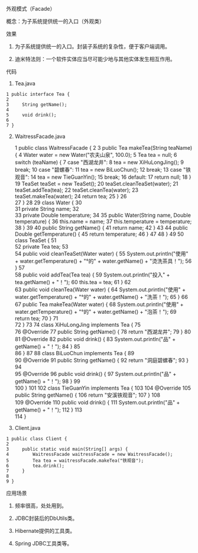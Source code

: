 外观模式（Facade）

概念：为子系统提供统一的入口（外观类）

效果
1. 为子系统提供统一的入口。封装子系统的复杂性，便于客户端调用。

2. 迪米特法则：一个软件实体应当尽可能少地与其他实体发生相互作用。




代码


   1. Tea.java

    1 public interface Tea {
    2 
    3     String getName();
    4     
    5     void drink();
    6     
    7 }

   2. WaitressFacade.java


      1 public class WaitressFacade {
      2 
      3     public Tea makeTea(String teaName) {
      4         Water water = new Water("农夫山泉", 100.0);
      5         Tea tea = null;
      6         switch (teaName) {
      7         case "西湖龙井":
      8             tea = new XiHuLongJing();
      9             break;
     10         case "碧螺春":
     11             tea = new BiLuoChun();
     12             break;
     13         case "铁观音":
     14             tea = new TieGuanYin();
     15             break;
     16         default:
     17             return null;
     18         }
     19         TeaSet teaSet = new TeaSet();
     20         teaSet.cleanTeaSet(water);
     21         teaSet.addTea(tea);
     22         teaSet.cleanTea(water);
     23         teaSet.makeTea(water);
     24         return tea;
     25     }
     26     
     27 }
     28 
     29 class Water {
     30     
     31     private String name;
     32     
     33     private Double temperature;
     34 
     35     public Water(String name, Double temperature) {
     36         this.name = name;
     37         this.temperature = temperature;
     38     }
     39 
     40     public String getName() {
     41         return name;
     42     }
     43 
     44     public Double getTemperature() {
     45         return temperature;
     46     }
     47 
     48 }
     49 
     50 class TeaSet {
     51     
     52     private Tea tea;
     53     
     54     public void cleanTeaSet(Water water) {
     55         System.out.println("使用" + water.getTemperature() + "°的" + water.getName() + "烫洗茶具！");
     56     }
     57     
     58     public void addTea(Tea tea) {
     59         System.out.println("投入" + tea.getName() + "！");
     60         this.tea = tea;
     61     }
     62     
     63     public void cleanTea(Water water) {
     64         System.out.println("使用" + water.getTemperature() + "°的" + water.getName() + "洗茶！");
     65     }
     66     
     67     public Tea makeTea(Water water) {
     68         System.out.println("使用" + water.getTemperature() + "°的" + water.getName() + "泡茶！");
     69         return tea;
     70     }
     71     
     72 }
     73 
     74 class XiHuLongJing implements Tea {
     75     
     76     @Override
     77     public String getName() {
     78         return "西湖龙井";
     79     }
     80 
     81     @Override
     82     public void drink() {
     83         System.out.println("品" + getName() + "！");
     84     }
     85     
     86 }
     87 
     88 class BiLuoChun implements Tea {
     89     
     90     @Override
     91     public String getName() {
     92         return "洞庭碧螺春";
     93     }
     94     
     95     @Override
     96     public void drink() {
     97         System.out.println("品" + getName() + "！");
     98     }
     99     
    100 }
    101 
    102 class TieGuanYin implements Tea {
    103 
    104     @Override
    105     public String getName() {
    106         return "安溪铁观音";
    107     }
    108     
    109     @Override
    110     public void drink() {
    111         System.out.println("品" + getName() + "！");
    112     }
    113     
    114 }


   3. Client.java

    1 public class Client {
    2 
    3     public static void main(String[] args) {
    4         WaitressFacade waitressFacade = new WaitressFacade();
    5         Tea tea = waitressFacade.makeTea("铁观音");
    6         tea.drink();
    7     }
    8 
    9 }


应用场景
1. 频率很高，处处用到。

2. JDBC封装后的DbUtils类。

3. Hibernate提供的工具类。

4. Spring JDBC工具类等。